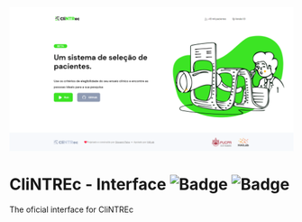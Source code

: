 ![picture alt](images/banner.png)

# CliNTREc - Interface ![Badge](	https://img.shields.io/github/license/paivagio/CliNTREc) ![Badge](https://img.shields.io/badge/status-work%20in%20progress-orange)

The oficial interface for CliNTREc
